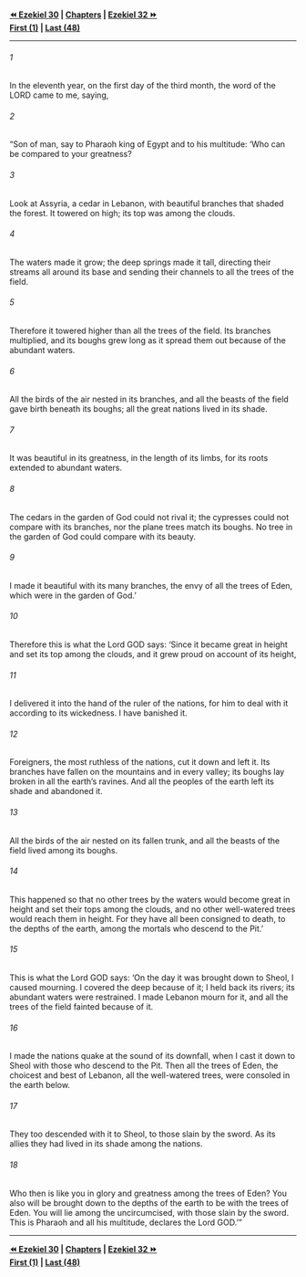   
**[⏪ Ezekiel 30](./Ezekiel%2030.md) | [Chapters](./_index.md) | [Ezekiel 32 ⏩](./Ezekiel%2032.md)**  
**[First (1)](./Ezekiel%201.md) | [Last (48)](./Ezekiel%2048.md)**  
  
---  
  
###### 1  
In the eleventh year, on the first day of the third month, the word of the LORD came to me, saying,  
  
###### 2  
“Son of man, say to Pharaoh king of Egypt and to his multitude: ‘Who can be compared to your greatness?  
  
###### 3  
Look at Assyria, a cedar in Lebanon, with beautiful branches that shaded the forest. It towered on high; its top was among the clouds.  
  
###### 4  
The waters made it grow; the deep springs made it tall, directing their streams all around its base and sending their channels to all the trees of the field.  
  
###### 5  
Therefore it towered higher than all the trees of the field. Its branches multiplied, and its boughs grew long as it spread them out because of the abundant waters.  
  
###### 6  
All the birds of the air nested in its branches, and all the beasts of the field gave birth beneath its boughs; all the great nations lived in its shade.  
  
###### 7  
It was beautiful in its greatness, in the length of its limbs, for its roots extended to abundant waters.  
  
###### 8  
The cedars in the garden of God could not rival it; the cypresses could not compare with its branches, nor the plane trees match its boughs. No tree in the garden of God could compare with its beauty.  
  
###### 9  
I made it beautiful with its many branches, the envy of all the trees of Eden, which were in the garden of God.’  
  
###### 10  
Therefore this is what the Lord GOD says: ‘Since it became great in height and set its top among the clouds, and it grew proud on account of its height,  
  
###### 11  
I delivered it into the hand of the ruler of the nations, for him to deal with it according to its wickedness. I have banished it.  
  
###### 12  
Foreigners, the most ruthless of the nations, cut it down and left it. Its branches have fallen on the mountains and in every valley; its boughs lay broken in all the earth’s ravines. And all the peoples of the earth left its shade and abandoned it.  
  
###### 13  
All the birds of the air nested on its fallen trunk, and all the beasts of the field lived among its boughs.  
  
###### 14  
This happened so that no other trees by the waters would become great in height and set their tops among the clouds, and no other well-watered trees would reach them in height. For they have all been consigned to death, to the depths of the earth, among the mortals who descend to the Pit.’  
  
###### 15  
This is what the Lord GOD says: ‘On the day it was brought down to Sheol, I caused mourning. I covered the deep because of it; I held back its rivers; its abundant waters were restrained. I made Lebanon mourn for it, and all the trees of the field fainted because of it.  
  
###### 16  
I made the nations quake at the sound of its downfall, when I cast it down to Sheol with those who descend to the Pit. Then all the trees of Eden, the choicest and best of Lebanon, all the well-watered trees, were consoled in the earth below.  
  
###### 17  
They too descended with it to Sheol, to those slain by the sword. As its allies they had lived in its shade among the nations.  
  
###### 18  
Who then is like you in glory and greatness among the trees of Eden? You also will be brought down to the depths of the earth to be with the trees of Eden. You will lie among the uncircumcised, with those slain by the sword. This is Pharaoh and all his multitude, declares the Lord GOD.’”  
  
  
---  
  
**[⏪ Ezekiel 30](./Ezekiel%2030.md) | [Chapters](./_index.md) | [Ezekiel 32 ⏩](./Ezekiel%2032.md)**  
**[First (1)](./Ezekiel%201.md) | [Last (48)](./Ezekiel%2048.md)**  
  
